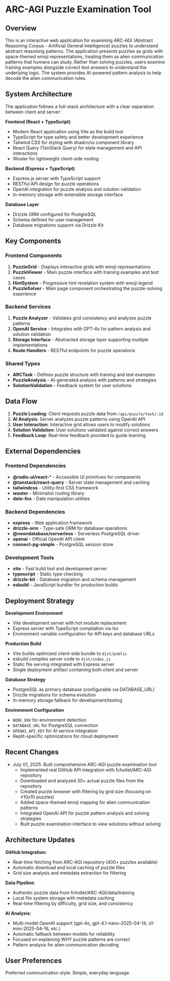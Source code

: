 # ARC-AGI Puzzle Examination Tool

## Overview

This is an interactive web application for examining ARC-AGI (Abstract Reasoning Corpus - Artificial General Intelligence) puzzles to understand abstract reasoning patterns. The application presents puzzles as grids with space-themed emoji representations, treating them as alien communication patterns that humans can study. Rather than solving puzzles, users examine training examples alongside correct test answers to understand the underlying logic. The system provides AI-powered pattern analysis to help decode the alien communication rules.

## System Architecture

The application follows a full-stack architecture with a clear separation between client and server:

**Frontend (React + TypeScript)**
- Modern React application using Vite as the build tool
- TypeScript for type safety and better development experience
- Tailwind CSS for styling with shadcn/ui component library
- React Query (TanStack Query) for state management and API interactions
- Wouter for lightweight client-side routing

**Backend (Express + TypeScript)**
- Express.js server with TypeScript support
- RESTful API design for puzzle operations
- OpenAI integration for puzzle analysis and solution validation
- In-memory storage with extensible storage interface

**Database Layer**
- Drizzle ORM configured for PostgreSQL
- Schema defined for user management
- Database migrations support via Drizzle Kit

## Key Components

### Frontend Components

1. **PuzzleGrid** - Displays interactive grids with emoji representations
2. **PuzzleViewer** - Main puzzle interface with training examples and test cases  
3. **HintSystem** - Progressive hint revelation system with emoji legend
4. **PuzzleSolver** - Main page component orchestrating the puzzle-solving experience

### Backend Services

1. **Puzzle Analyzer** - Validates grid consistency and analyzes puzzle patterns
2. **OpenAI Service** - Integrates with GPT-4o for pattern analysis and solution validation
3. **Storage Interface** - Abstracted storage layer supporting multiple implementations
4. **Route Handlers** - RESTful endpoints for puzzle operations

### Shared Types

- **ARCTask** - Defines puzzle structure with training and test examples
- **PuzzleAnalysis** - AI-generated analysis with patterns and strategies
- **SolutionValidation** - Feedback system for user solutions

## Data Flow

1. **Puzzle Loading**: Client requests puzzle data from `/api/puzzle/task/:id`
2. **AI Analysis**: Server analyzes puzzle patterns using OpenAI API
3. **User Interaction**: Interactive grid allows users to modify solutions
4. **Solution Validation**: User solutions validated against correct answers
5. **Feedback Loop**: Real-time feedback provided to guide learning

## External Dependencies

### Frontend Dependencies
- **@radix-ui/react-*** - Accessible UI primitives for components
- **@tanstack/react-query** - Server state management and caching
- **tailwindcss** - Utility-first CSS framework
- **wouter** - Minimalist routing library
- **date-fns** - Date manipulation utilities

### Backend Dependencies
- **express** - Web application framework
- **drizzle-orm** - Type-safe ORM for database operations
- **@neondatabase/serverless** - Serverless PostgreSQL driver
- **openai** - Official OpenAI API client
- **connect-pg-simple** - PostgreSQL session store

### Development Tools
- **vite** - Fast build tool and development server
- **typescript** - Static type checking
- **drizzle-kit** - Database migration and schema management
- **esbuild** - JavaScript bundler for production builds

## Deployment Strategy

**Development Environment**
- Vite development server with hot module replacement
- Express server with TypeScript compilation via tsx
- Environment variable configuration for API keys and database URLs

**Production Build**
- Vite builds optimized client-side bundle to `dist/public`
- esbuild compiles server code to `dist/index.js`
- Static file serving integrated with Express server
- Single deployment artifact containing both client and server

**Database Strategy**
- PostgreSQL as primary database (configurable via DATABASE_URL)
- Drizzle migrations for schema evolution
- In-memory storage fallback for development/testing

**Environment Configuration**
- `NODE_ENV` for environment detection
- `DATABASE_URL` for PostgreSQL connection
- `OPENAI_API_KEY` for AI service integration
- Replit-specific optimizations for cloud deployment

## Recent Changes

- July 01, 2025: Built comprehensive ARC-AGI puzzle examination tool
  - Implemented real GitHub API integration with fchollet/ARC-AGI repository
  - Downloaded and analyzed 30+ actual puzzle files from the repository
  - Created puzzle browser with filtering by grid size (focusing on ≤10x10 puzzles)
  - Added space-themed emoji mapping for alien communication patterns
  - Integrated OpenAI API for puzzle pattern analysis and solving strategies
  - Built puzzle examination interface to view solutions without solving

## Architecture Updates

**GitHub Integration:**
- Real-time fetching from ARC-AGI repository (400+ puzzles available)
- Automatic download and local caching of puzzle files
- Grid size analysis and metadata extraction for filtering

**Data Pipeline:**
- Authentic puzzle data from fchollet/ARC-AGI/data/training
- Local file system storage with metadata caching
- Real-time filtering by difficulty, grid size, and consistency

**AI Analysis:**
- Multi-model OpenAI support (gpt-4o, gpt-4.1-nano-2025-04-14, o1-mini-2025-04-16, etc.)
- Automatic fallback between models for reliability
- Focused on explaining WHY puzzle patterns are correct
- Pattern analysis for alien communication decoding

## User Preferences

Preferred communication style: Simple, everyday language.